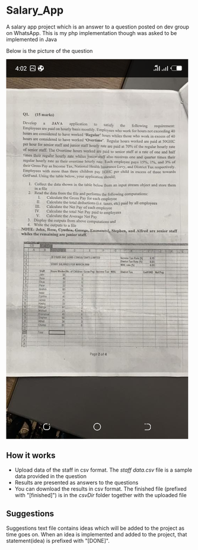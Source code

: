 # Salary_App
A salary app project which is an answer to a question posted on dev group on WhatsApp.
This is my php implementation though was asked to be implemented in Java


Below is the picture of the question

![Question](Salary_App_Question.png)


## How it works
* Upload data of the staff in csv format. The _staff data.csv_ file is a sample data provided in the question 
* Results are presented as answers to the questions
* You can download the results in csv format. The finished file (prefixed with "[finished]") is in the _csvDir_ folder together with the uploaded file


## Suggestions
Suggestions text file contains ideas which will be added to the project as time goes on. When an idea is implemented and added to the project, that statement(idea) is prefixed with "[DONE]".
